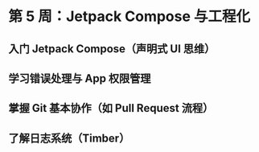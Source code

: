 # 第 5 周：Jetpack Compose 与工程化
## 入门 Jetpack Compose（声明式 UI 思维）
### 
## 学习错误处理与 App 权限管理
## 掌握 Git 基本协作（如 Pull Request 流程）
## 了解日志系统（Timber）
